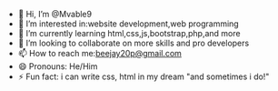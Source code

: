- 👋 Hi, I’m @Mvable9
- 👀 I’m interested in:website development,web programming
- 🌱 I’m currently learning html,css,js,bootstrap,php,and more
- 💞️ I’m looking to collaborate on more skills and pro developers
- 📫 How to reach me:beejay20p@gmail.com
- 😄 Pronouns: He/Him
- ⚡ Fun fact: i can write css, html in my dream "and sometimes i do!"

<!---
Mvable9/Mvable9 is a ✨ special ✨ repository because its `README.md` (this file) appears on your GitHub profile.
You can click the Preview link to take a look at your changes.
--->
